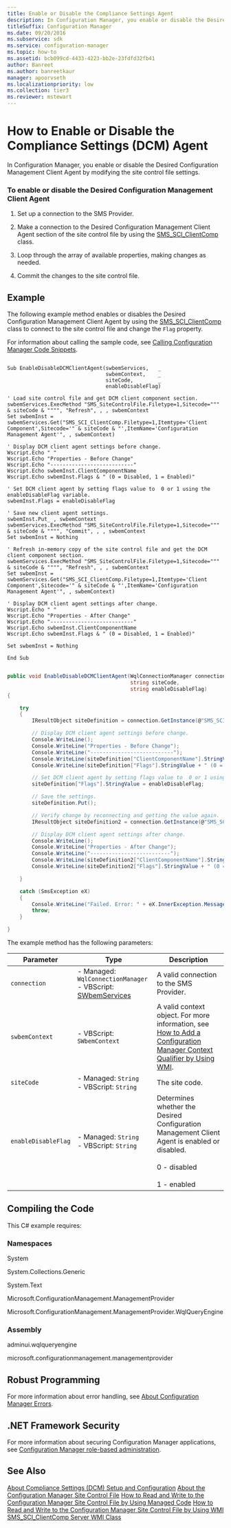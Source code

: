```yaml
---
title: Enable or Disable the Compliance Settings Agent
description: In Configuration Manager, you enable or disable the Desired Configuration Management Client Agent by modifying the site control file settings.
titleSuffix: Configuration Manager
ms.date: 09/20/2016
ms.subservice: sdk
ms.service: configuration-manager
ms.topic: how-to
ms.assetid: bcb099cd-4433-4223-bb2e-23fdfd32fb41
author: Banreet
ms.author: banreetkaur
manager: apoorvseth
ms.localizationpriority: low
ms.collection: tier3
ms.reviewer: mstewart
---
```

# How to Enable or Disable the Compliance Settings (DCM) Agent
In Configuration Manager, you enable or disable the Desired Configuration Management Client Agent by modifying the site control file settings.

### To enable or disable the Desired Configuration Management Client Agent

1.  Set up a connection to the SMS Provider.

2.  Make a connection to the Desired Configuration Management Client Agent section of the site control file by using the [SMS_SCI_ClientComp](../../develop/reference/core/servers/configure/sms_sci_clientcomp-server-wmi-class.md) class.

3.  Loop through the array of available properties, making changes as needed.

4.  Commit the changes to the site control file.

## Example
 The following example method enables or disables the Desired Configuration Management Client Agent by using the [SMS_SCI_ClientComp](../../develop/reference/core/servers/configure/sms_sci_clientcomp-server-wmi-class.md) class to connect to the site control file and change the `Flag` property.

 For information about calling the sample code, see [Calling Configuration Manager Code Snippets](../../develop/core/understand/calling-code-snippets.md).

```vbs

Sub EnableDisableDCMClientAgent(swbemServices,   _
                                swbemContext,    _
                                siteCode,        _
                                enableDisableFlag)

' Load site control file and get DCM client component section.
swbemServices.ExecMethod "SMS_SiteControlFile.Filetype=1,Sitecode=""" & siteCode & """", "Refresh", , , swbemContext
Set swbemInst = swbemServices.Get("SMS_SCI_ClientComp.Filetype=1,Itemtype='Client Component',Sitecode='" & siteCode & "',ItemName='Configuration Management Agent'", , swbemContext)

' Display DCM client agent settings before change.
Wscript.Echo " "
Wscript.Echo "Properties - Before Change"
Wscript.Echo "---------------------------"
Wscript.Echo swbemInst.ClientComponentName
Wscript.Echo swbemInst.Flags & " (0 = Disabled, 1 = Enabled)"

' Set DCM client agent by setting flags value to  0 or 1 using the enableDisableFlag variable.
swbemInst.Flags = enableDisableFlag

' Save new client agent settings.
swbemInst.Put_ , swbemContext
swbemServices.ExecMethod "SMS_SiteControlFile.Filetype=1,Sitecode=""" & siteCode & """", "Commit", , , swbemContext
Set swbemInst = Nothing

' Refresh in-memory copy of the site control file and get the DCM client component section.
swbemServices.ExecMethod "SMS_SiteControlFile.Filetype=1,Sitecode=""" & siteCode & """", "Refresh", , , swbemContext
Set swbemInst = swbemServices.Get("SMS_SCI_ClientComp.Filetype=1,Itemtype='Client Component',Sitecode='" & siteCode & "',ItemName='Configuration Management Agent'", , swbemContext)

' Display DCM client agent settings after change.
Wscript.Echo " "
Wscript.Echo "Properties - After Change"
Wscript.Echo "---------------------------"
Wscript.Echo swbemInst.ClientComponentName
Wscript.Echo swbemInst.Flags & " (0 = Disabled, 1 = Enabled)"

Set swbemInst = Nothing

End Sub

```

```c#

public void EnableDisableDCMClientAgent(WqlConnectionManager connection,
                                        string siteCode,
                                        string enableDisableFlag)
{

    try
    {
        IResultObject siteDefinition = connection.GetInstance(@"SMS_SCI_ClientComp.FileType=1,ItemType='Client Component',SiteCode='" + siteCode + "',ItemName='Configuration Management Agent'");

        // Display DCM client agent settings before change.
        Console.WriteLine();
        Console.WriteLine("Properties - Before Change");
        Console.WriteLine("---------------------------");
        Console.WriteLine(siteDefinition["ClientComponentName"].StringValue);
        Console.WriteLine(siteDefinition["Flags"].StringValue + " (0 = Disabled, 1 = Enabled)");

        // Set DCM client agent by setting flags value to  0 or 1 using the enableDisableFlag variable.
        siteDefinition["Flags"].StringValue = enableDisableFlag;

        // Save the settings.
        siteDefinition.Put();

        // Verify change by reconnecting and getting the value again.
        IResultObject siteDefinition2 = connection.GetInstance(@"SMS_SCI_ClientComp.FileType=1,ItemType='Client Component',SiteCode='" + siteCode + "',ItemName='Configuration Management Agent'");

        // Display DCM client agent settings after change.
        Console.WriteLine();
        Console.WriteLine("Properties - After Change");
        Console.WriteLine("--------------------------");
        Console.WriteLine(siteDefinition2["ClientComponentName"].StringValue);
        Console.WriteLine(siteDefinition2["Flags"].StringValue + " (0 = Disabled, 1 = Enabled)");

    }

    catch (SmsException eX)
    {
        Console.WriteLine("Failed. Error: " + eX.InnerException.Message);
        throw;
    }

}

```

 The example method has the following parameters:

| Parameter | Type | Description |
| --------- | ---- | ----------- |
|`connection`|-   Managed: `WqlConnectionManager`<br />-   VBScript: [SWbemServices](/windows/win32/wmisdk/swbemservices)|A valid connection to the SMS Provider.|
|`swbemContext`|-   VBScript: `SWbemContext`|A valid context object. For more information, see [How to Add a Configuration Manager Context Qualifier by Using WMI](../../develop/core/understand/how-to-add-a-configuration-manager-context-qualifier-by-using-wmi.md).|
|`siteCode`|-   Managed: `String`<br />-   VBScript: `String`|The site code.|
|`enableDisableFlag`|-   Managed: `String`<br />-   VBScript: `String`|Determines whether the Desired Configuration Management Client Agent is enabled or disabled.<br /><br /> 0 - disabled<br /><br /> 1 - enabled|

## Compiling the Code
 This C# example requires:

### Namespaces
 System

 System.Collections.Generic

 System.Text

 Microsoft.ConfigurationManagement.ManagementProvider

 Microsoft.ConfigurationManagement.ManagementProvider.WqlQueryEngine

### Assembly
 adminui.wqlqueryengine

 microsoft.configurationmanagement.managementprovider

## Robust Programming
 For more information about error handling, see [About Configuration Manager Errors](../../develop/core/understand/about-configuration-manager-errors.md).

## .NET Framework Security
 For more information about securing Configuration Manager applications, see [Configuration Manager role-based administration](../../develop/core/servers/configure/role-based-administration.md).

## See Also
 [About Compliance Settings (DCM) Setup and Configuration](../../develop/compliance/about-compliance-settings--dcm--setup-and-configuration.md)
 [About the Configuration Manager Site Control File](../../develop/core/understand/about-the-configuration-manager-site-control-file.md)
 [How to Read and Write to the Configuration Manager Site Control File by Using Managed Code](../../develop/core/understand/how-to-read-and-write-to-the-site-control-file-by-using-managed-code.md)
 [How to Read and Write to the Configuration Manager Site Control File by Using WMI](../../develop/core/understand/how-to-read-and-write-to-the-site-control-file-by-using-wmi.md)
 [SMS_SCI_ClientComp Server WMI Class](../../develop/reference/core/servers/configure/sms_sci_clientcomp-server-wmi-class.md)
